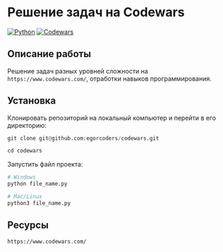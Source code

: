 # Решение задач на Codewars

[![Python](https://img.shields.io/badge/-Python-464641?style=flat-square&logo=Python)](https://www.python.org/)
[![Codewars](https://img.shields.io/badge/Codewars-464646?style=flat-square&logo=codewars)](https://www.codewars.com/)

## Описание работы

Решение задач разных уровней сложности на `https://www.codewars.com/`, отработки навыков программирования.

## Установка

Клонировать репозиторий на локальный компьютер и перейти в его директорию:

```python
git clone git@github.com:egorcoders/codewars.git

cd codewars
```

Запустить файл проекта:

```python
# Windows
python file_name.py

# Mac/Linux
python3 file_name.py
```

## Ресурсы

`https://www.codewars.com/`
